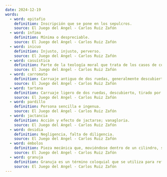 ```yaml
---
date: 2024-12-19
words:
  - word: epitafio
    definition: Inscripción que se pone en los sepulcros.
    source: El Juego del Angel - Carlos Ruiz Zafón
  - word: ínfima
    definition: Mínima o despreciable.
    source: El Juego del Angel - Carlos Ruiz Zafón
  - word: inicuo
    definition: Injusto, injusto, perverso.
    source: El Juego del Angel - Carlos Ruiz Zafón
  - word: casuística
    definition: Parte de la teología moral que trata de los casos de conciencia.
    source: El Juego del Angel - Carlos Ruiz Zafón
  - word: carromato
    definition: Carruaje antiguo de dos ruedas, generalmente descubierto.
    source: El Juego del Angel - Carlos Ruiz Zafón
  - word: tartana
    definition: Carruaje ligero de dos ruedas, descubierto, tirado por una mula o un burro.
    source: El Juego del Angel - Carlos Ruiz Zafón
  - word: pardillo
    definition: Persona sencilla e ingenua.
    source: El Juego del Angel - Carlos Ruiz Zafón
  - word: jactancia
    definition: Acción y efecto de jactarse; vanagloria.
    source: El Juego del Angel - Carlos Ruiz Zafón
  - word: desidia
    definition: Negligencia, falta de diligencia.
    source: El Juego del Angel - Carlos Ruiz Zafón
  - word: émbolos
    definition: Pieza mecánica que, moviéndose dentro de un cilindro, sirve para impulsar un fluido o ser impulsada por él.
    source: El Juego del Angel - Carlos Ruiz Zafón
  - word: granuja
    definition: Granuja es un término coloquial que se utiliza para referirse a una persona pícara, traviesa o que suele hacer travesuras.
    source: El Juego del Angel - Carlos Ruiz Zafón 
---
```

